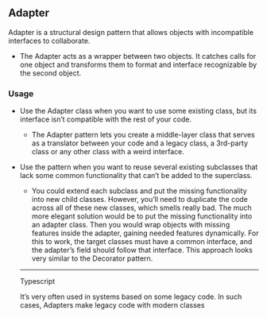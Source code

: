Adapter
--------

Adapter is a structural design pattern that allows objects with incompatible interfaces to collaborate.

- The Adapter acts as a wrapper between two objects. It catches calls for one object and transforms them to format and interface recognizable by the second object.


### Usage

- Use the Adapter class when you want to use some existing class, but its interface isn’t compatible with the rest of your code.
  - The Adapter pattern lets you create a middle-layer class that serves as a translator between your code and a legacy class, a 3rd-party class or any other class with a weird interface.

- Use the pattern when you want to reuse several existing subclasses that lack some common functionality that can’t be added to the superclass.

  - You could extend each subclass and put the missing functionality into new child classes. However, you’ll need to duplicate the code across all of these new classes, which smells really bad.
  The much more elegant solution would be to put the missing functionality into an adapter class. Then you would wrap objects with missing features inside the adapter, gaining needed features dynamically. For this to work, the target classes must have a common interface, and the adapter’s field should follow that interface. This approach looks very similar to the Decorator pattern.

  ------
  Typescript

  It’s very often used in systems based on some legacy code. In such cases, Adapters make legacy code with modern classes